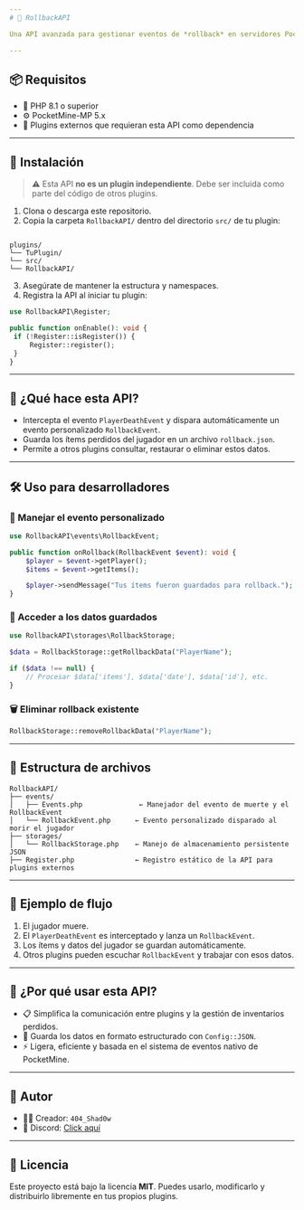 ```yaml
---
# 🔄 RollbackAPI

Una API avanzada para gestionar eventos de *rollback* en servidores PocketMine-MP. Diseñada para desarrolladores que buscan registrar, guardar y restaurar eventos importantes (como los drops de un jugador al morir) de forma segura, modular y eficiente.

---
```


## 📦 Requisitos

- 🧠 PHP 8.1 o superior  
- ⚙️ PocketMine-MP 5.x  
- 🧩 Plugins externos que requieran esta API como dependencia  

---

## 🚀 Instalación

> ⚠️ Esta API **no es un plugin independiente**. Debe ser incluida como parte del código de otros plugins.

1. Clona o descarga este repositorio.
2. Copia la carpeta `RollbackAPI/` dentro del directorio `src/` de tu plugin:
```

plugins/
└── TuPlugin/
└── src/
└── RollbackAPI/

````
3. Asegúrate de mantener la estructura y namespaces.
4. Registra la API al iniciar tu plugin:

```php
use RollbackAPI\Register;

public function onEnable(): void {
 if (!Register::isRegister()) {
     Register::register();
 }
}
````

---

## 🧠 ¿Qué hace esta API?

* Intercepta el evento `PlayerDeathEvent` y dispara automáticamente un evento personalizado `RollbackEvent`.
* Guarda los ítems perdidos del jugador en un archivo `rollback.json`.
* Permite a otros plugins consultar, restaurar o eliminar estos datos.

---

## 🛠️ Uso para desarrolladores

### 🔁 Manejar el evento personalizado

```php
use RollbackAPI\events\RollbackEvent;

public function onRollback(RollbackEvent $event): void {
    $player = $event->getPlayer();
    $items = $event->getItems();

    $player->sendMessage("Tus ítems fueron guardados para rollback.");
}
```

### 💾 Acceder a los datos guardados

```php
use RollbackAPI\storages\RollbackStorage;

$data = RollbackStorage::getRollbackData("PlayerName");

if ($data !== null) {
    // Procesar $data['items'], $data['date'], $data['id'], etc.
}
```

### 🗑️ Eliminar rollback existente

```php
RollbackStorage::removeRollbackData("PlayerName");
```

---

## 📂 Estructura de archivos

```
RollbackAPI/
├── events/
│   ├── Events.php              ← Manejador del evento de muerte y el RollbackEvent
│   └── RollbackEvent.php      ← Evento personalizado disparado al morir el jugador
├── storages/
│   └── RollbackStorage.php    ← Manejo de almacenamiento persistente JSON
├── Register.php               ← Registro estático de la API para plugins externos
```

---

## 📌 Ejemplo de flujo

1. El jugador muere.
2. El `PlayerDeathEvent` es interceptado y lanza un `RollbackEvent`.
3. Los ítems y datos del jugador se guardan automáticamente.
4. Otros plugins pueden escuchar `RollbackEvent` y trabajar con esos datos.

---

## 🧪 ¿Por qué usar esta API?

* 📋 Simplifica la comunicación entre plugins y la gestión de inventarios perdidos.
* 📁 Guarda los datos en formato estructurado con `Config::JSON`.
* ⚡ Ligera, eficiente y basada en el sistema de eventos nativo de PocketMine.

---

## 👤 Autor

* 👨‍💻 Creador: `404_Shad0w`
* 💬 Discord: [Click aquí](https://discord.com/users/1177436591761932328)

---

## 📝 Licencia

Este proyecto está bajo la licencia **MIT**. Puedes usarlo, modificarlo y distribuirlo libremente en tus propios plugins.